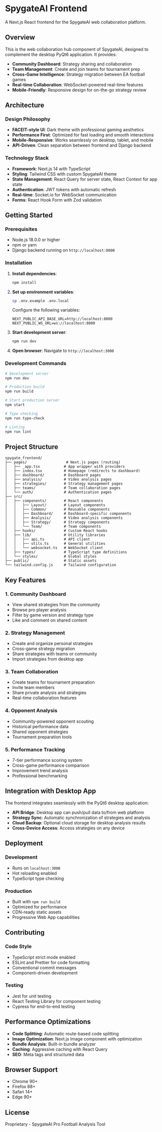 # SpygateAI Frontend

A Next.js React frontend for the SpygateAI web collaboration platform.

## Overview

This is the web collaboration hub component of SpygateAI, designed to complement the desktop PyQt6 application. It provides:

- **Community Dashboard**: Strategy sharing and collaboration
- **Team Management**: Create and join teams for tournament prep
- **Cross-Game Intelligence**: Strategy migration between EA football games
- **Real-time Collaboration**: WebSocket-powered real-time features
- **Mobile-Friendly**: Responsive design for on-the-go strategy review

## Architecture

### Design Philosophy
- **FACEIT-style UI**: Dark theme with professional gaming aesthetics
- **Performance First**: Optimized for fast loading and smooth interactions
- **Mobile-Responsive**: Works seamlessly on desktop, tablet, and mobile
- **API-Driven**: Clean separation between frontend and Django backend

### Technology Stack
- **Framework**: Next.js 14 with TypeScript
- **Styling**: Tailwind CSS with custom SpygateAI theme
- **State Management**: React Query for server state, React Context for app state
- **Authentication**: JWT tokens with automatic refresh
- **Real-time**: Socket.io for WebSocket communication
- **Forms**: React Hook Form with Zod validation

## Getting Started

### Prerequisites
- Node.js 18.0.0 or higher
- npm or yarn
- Django backend running on `http://localhost:8000`

### Installation

1. **Install dependencies**:
   ```bash
   npm install
   ```

2. **Set up environment variables**:
   ```bash
   cp .env.example .env.local
   ```
   
   Configure the following variables:
   ```env
   NEXT_PUBLIC_API_BASE_URL=http://localhost:8000
   NEXT_PUBLIC_WS_URL=ws://localhost:8000
   ```

3. **Start development server**:
   ```bash
   npm run dev
   ```

4. **Open browser**:
   Navigate to `http://localhost:3000`

### Development Commands

```bash
# Development server
npm run dev

# Production build
npm run build

# Start production server
npm start

# Type checking
npm run type-check

# Linting
npm run lint
```

## Project Structure

```
spygate_frontend/
├── pages/                  # Next.js pages (routing)
│   ├── _app.tsx           # App wrapper with providers
│   ├── index.tsx          # Homepage (redirects to dashboard)
│   ├── dashboard/         # Dashboard pages
│   ├── analysis/          # Video analysis pages
│   ├── strategies/        # Strategy management pages
│   ├── teams/             # Team collaboration pages
│   └── auth/              # Authentication pages
├── src/
│   ├── components/        # React components
│   │   ├── Layout/        # Layout components
│   │   ├── Common/        # Reusable components
│   │   ├── Dashboard/     # Dashboard-specific components
│   │   ├── Analysis/      # Video analysis components
│   │   ├── Strategy/      # Strategy components
│   │   └── Team/          # Team components
│   ├── hooks/             # Custom React hooks
│   ├── lib/               # Utility libraries
│   │   ├── api.ts         # API client
│   │   ├── utils.ts       # General utilities
│   │   └── websocket.ts   # WebSocket client
│   ├── types/             # TypeScript type definitions
│   └── styles/            # Global styles
├── public/                # Static assets
└── tailwind.config.js     # Tailwind configuration
```

## Key Features

### 1. Community Dashboard
- View shared strategies from the community
- Browse pro player analysis
- Filter by game version and strategy type
- Like and comment on shared content

### 2. Strategy Management
- Create and organize personal strategies
- Cross-game strategy migration
- Share strategies with teams or community
- Import strategies from desktop app

### 3. Team Collaboration
- Create teams for tournament preparation
- Invite team members
- Share private analysis and strategies
- Real-time collaboration features

### 4. Opponent Analysis
- Community-powered opponent scouting
- Historical performance data
- Shared opponent strategies
- Tournament preparation tools

### 5. Performance Tracking
- 7-tier performance scoring system
- Cross-game performance comparison
- Improvement trend analysis
- Professional benchmarking

## Integration with Desktop App

The frontend integrates seamlessly with the PyQt6 desktop application:

- **API Bridge**: Desktop app can push/pull data to/from web platform
- **Strategy Sync**: Automatic synchronization of strategies and analysis
- **Cloud Backup**: Optional cloud storage for desktop analysis results
- **Cross-Device Access**: Access strategies on any device

## Deployment

### Development
- Runs on `localhost:3000`
- Hot reloading enabled
- TypeScript type checking

### Production
- Built with `npm run build`
- Optimized for performance
- CDN-ready static assets
- Progressive Web App capabilities

## Contributing

### Code Style
- TypeScript strict mode enabled
- ESLint and Prettier for code formatting
- Conventional commit messages
- Component-driven development

### Testing
- Jest for unit testing
- React Testing Library for component testing
- Cypress for end-to-end testing

## Performance Optimizations

- **Code Splitting**: Automatic route-based code splitting
- **Image Optimization**: Next.js Image component with optimization
- **Bundle Analysis**: Built-in bundle analyzer
- **Caching**: Aggressive caching with React Query
- **SEO**: Meta tags and structured data

## Browser Support

- Chrome 90+
- Firefox 88+
- Safari 14+
- Edge 90+

## License

Proprietary - SpygateAI Pro Football Analysis Tool
